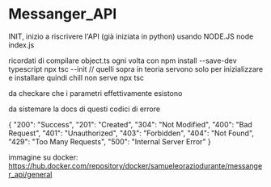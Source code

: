 # Messanger_API

INIT, inizio a riscrivere l'API (già iniziata in python) usando NODE.JS
node index.js

ricordati di compilare object.ts ogni volta con
npm install --save-dev typescript
npx tsc --init
// quelli sopra in teoria servono solo per inizializzare e installare quindi chill non serve
npx tsc



da checkare che i parametri effettivamente esistono



da sistemare la docs di questi codici di errore

{
    "200": "Success",
    "201": "Created",
    "304": "Not Modified",
    "400": "Bad Request",
    "401": "Unauthorized",
    "403": "Forbidden",
    "404": "Not Found",
    "429": "Too Many Requests",
    "500": "Internal Server Error"
}

immagine su docker:
https://hub.docker.com/repository/docker/samueleoraziodurante/messanger_api/general